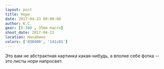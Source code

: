 ```yaml
---
layout: post
title: Нори
date: 2017-04-23 00:00:00
author: К.С.
gear: [E-300 , 35mm macro]
shoot_date: 2017-04-23
location: Нахабино
colors: ['030400', '141c01']
---
```

Это вам не абстрактная картинка какая-нибудь, а вполне себе фотка -- это листы нори напросвет.
